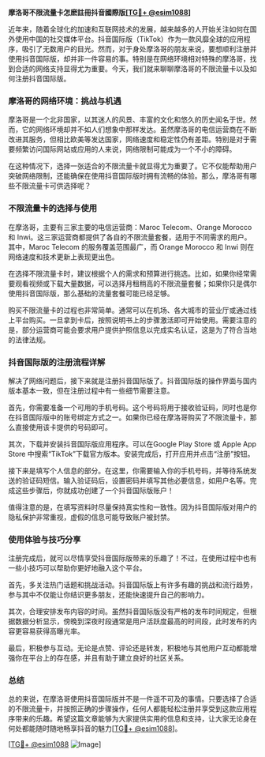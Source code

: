 **摩洛哥不限流量卡怎麽註冊抖音國際版[[TG💪+ @esim1088](https://t.me/s/esim1088)]**

近年来，随着全球化的加速和互联网技术的发展，越来越多的人开始关注如何在国外使用中国的社交媒体平台。抖音国际版（TikTok）作为一款风靡全球的应用程序，吸引了无数用户的目光。然而，对于身处摩洛哥的朋友来说，要想顺利注册并使用抖音国际版，却并非一件容易的事。特别是在网络环境相对特殊的摩洛哥，找到合适的网络支持显得尤为重要。今天，我们就来聊聊摩洛哥的不限流量卡以及如何注册抖音国际版。

### 摩洛哥的网络环境：挑战与机遇

摩洛哥是一个北非国家，以其迷人的风景、丰富的文化和悠久的历史闻名于世。然而，它的网络环境却并不如人们想象中那样发达。虽然摩洛哥的电信运营商在不断改进其服务，但相比欧美等发达国家，网络速度和稳定性仍有差距。特别是对于需要频繁访问国际网站或应用的人来说，网络限制可能成为一个不小的障碍。

在这种情况下，选择一张适合的不限流量卡就显得尤为重要了。它不仅能帮助用户突破网络限制，还能确保在使用抖音国际版时拥有流畅的体验。那么，摩洛哥有哪些不限流量卡可供选择呢？

### 不限流量卡的选择与使用

在摩洛哥，主要有三家主要的电信运营商：Maroc Telecom、Orange Morocco 和 Inwi。这三家运营商都提供了各自的不限流量套餐，适用于不同需求的用户。其中，Maroc Telecom 的服务覆盖范围最广，而 Orange Morocco 和 Inwi 则在网络速度和技术更新上表现更出色。

在选择不限流量卡时，建议根据个人的需求和预算进行挑选。比如，如果你经常需要观看视频或下载大量数据，可以选择月租稍高的不限流量套餐；如果你只是偶尔使用抖音国际版，那么基础的流量套餐可能已经足够。

购买不限流量卡的过程也非常简单。通常可以在机场、各大城市的营业厅或通过线上平台购买。一旦拿到卡后，按照说明书上的步骤激活即可开始使用。需要注意的是，部分运营商可能会要求用户提供护照信息以完成实名认证，这是为了符合当地的法律法规。

### 抖音国际版的注册流程详解

解决了网络问题后，接下来就是注册抖音国际版了。抖音国际版的操作界面与国内版本基本一致，但在注册过程中有一些细节需要注意。

首先，你需要准备一个可用的手机号码。这个号码将用于接收验证码，同时也是你在抖音国际版中的账号绑定方式之一。如果你已经在摩洛哥购买了不限流量卡，那么直接使用该卡提供的号码即可。

其次，下载并安装抖音国际版应用程序。可以在Google Play Store 或 Apple App Store 中搜索“TikTok”下载官方版本。安装完成后，打开应用并点击“注册”按钮。

接下来是填写个人信息的部分。在这里，你需要输入你的手机号码，并等待系统发送的验证码短信。输入验证码后，设置密码并填写其他必要信息，如用户名等。完成这些步骤后，你就成功创建了一个抖音国际版账户！

值得注意的是，在填写资料时尽量保持真实性和一致性。因为抖音国际版对用户的隐私保护非常重视，虚假的信息可能导致账户被封禁。

### 使用体验与技巧分享

注册完成后，就可以尽情享受抖音国际版带来的乐趣了！不过，在使用过程中也有一些小技巧可以帮助你更好地融入这个平台。

首先，多关注热门话题和挑战活动。抖音国际版上有许多有趣的挑战和流行趋势，参与其中不仅能让你结识更多朋友，还能快速提升自己的影响力。

其次，合理安排发布内容的时间。虽然抖音国际版没有严格的发布时间规定，但根据数据分析显示，傍晚到深夜时段通常是用户活跃度最高的时间段，此时发布的内容更容易获得高曝光率。

最后，积极参与互动。无论是点赞、评论还是转发，积极地与其他用户互动都能增强你在平台上的存在感，并且有助于建立良好的社区关系。

### 总结

总的来说，在摩洛哥使用抖音国际版并不是一件遥不可及的事情。只要选择了合适的不限流量卡，并按照正确的步骤操作，任何人都能轻松注册并享受到这款应用程序带来的乐趣。希望这篇文章能够为大家提供实用的信息和支持，让大家无论身在何处都能随时随地畅享抖音的魅力[[TG💪+ @esim1088](https://t.me/s/esim1088)]。

[[TG💪+ @esim1088](https://t.me/s/esim1088) ![Image](https://i.postimg.cc/4NQfJmqS/Snipaste-2025-05-13-00-14-12.png)]